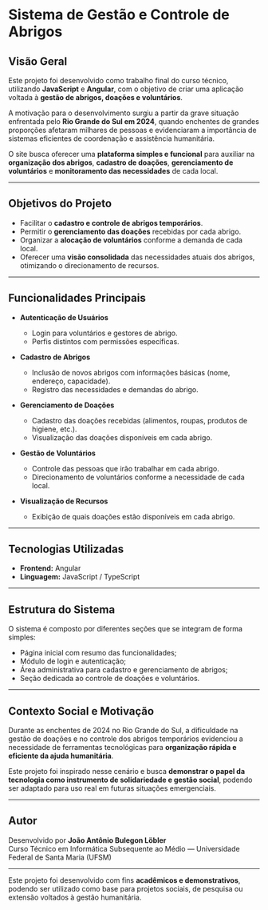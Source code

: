 # Sistema de Gestão e Controle de Abrigos

##  Visão Geral

Este projeto foi desenvolvido como trabalho final do curso técnico, utilizando **JavaScript** e **Angular**, com o objetivo de criar uma aplicação voltada à **gestão de abrigos, doações e voluntários**.  

A motivação para o desenvolvimento surgiu a partir da grave situação enfrentada pelo **Rio Grande do Sul em 2024**, quando enchentes de grandes proporções afetaram milhares de pessoas e evidenciaram a importância de sistemas eficientes de coordenação e assistência humanitária.  

O site busca oferecer uma **plataforma simples e funcional** para auxiliar na **organização dos abrigos**, **cadastro de doações**, **gerenciamento de voluntários** e **monitoramento das necessidades** de cada local.

---

## Objetivos do Projeto

- Facilitar o **cadastro e controle de abrigos temporários**.  
- Permitir o **gerenciamento das doações** recebidas por cada abrigo.  
- Organizar a **alocação de voluntários** conforme a demanda de cada local.  
- Oferecer uma **visão consolidada** das necessidades atuais dos abrigos, otimizando o direcionamento de recursos.

---

##  Funcionalidades Principais

- **Autenticação de Usuários**  
  - Login para voluntários e gestores de abrigo.  
  - Perfis distintos com permissões específicas.  

- **Cadastro de Abrigos**  
  - Inclusão de novos abrigos com informações básicas (nome, endereço, capacidade).  
  - Registro das necessidades e demandas do abrigo.  

- **Gerenciamento de Doações**  
  - Cadastro das doações recebidas (alimentos, roupas, produtos de higiene, etc.).  
  - Visualização das doações disponíveis em cada abrigo.  

- **Gestão de Voluntários**  
  - Controle das pessoas que irão trabalhar em cada abrigo.  
  - Direcionamento de voluntários conforme a necessidade de cada local.  

- **Visualização de Recursos**  
  - Exibição de quais doações estão disponíveis em cada abrigo.  

---

## Tecnologias Utilizadas

- **Frontend:** Angular  
- **Linguagem:** JavaScript / TypeScript  
  
---

##  Estrutura do Sistema

O sistema é composto por diferentes seções que se integram de forma simples:

- Página inicial com resumo das funcionalidades;  
- Módulo de login e autenticação;  
- Área administrativa para cadastro e gerenciamento de abrigos;  
- Seção dedicada ao controle de doações e voluntários.

---

##  Contexto Social e Motivação

Durante as enchentes de 2024 no Rio Grande do Sul, a dificuldade na gestão de doações e no controle dos abrigos temporários evidenciou a necessidade de ferramentas tecnológicas para **organização rápida e eficiente da ajuda humanitária**.  

Este projeto foi inspirado nesse cenário e busca **demonstrar o papel da tecnologia como instrumento de solidariedade e gestão social**, podendo ser adaptado para uso real em futuras situações emergenciais.

---

##  Autor

Desenvolvido por **João Antônio Bulegon Löbler**  
Curso Técnico em Informática Subsequente ao Médio — Universidade Federal de Santa Maria (UFSM)

---


Este projeto foi desenvolvido com fins **acadêmicos e demonstrativos**, podendo ser utilizado como base para projetos sociais, de pesquisa ou extensão voltados à gestão humanitária.
